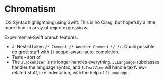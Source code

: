 Chromatism
==========

iOS Syntax highlightning using Swift. This is no Clang, but hopefully a little more than an array of regex-expressions.

Experimental-Swift branch features:
- JLNestedToken  `/* Comment /* Another Comment */ */`. Could possible do great stuff with {}-scope-aware-auto-completion.
- Tests – sort of.
- The `JLTokenizer` is no longer handles everything. `JLLanguage`-subclasses handles the language syntax, and `JLTextView` will handle textView-related-stuff, like indentation, with the help of `JLLanguage`


